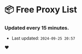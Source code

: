 # :package: Free Proxy List
### Updated every 15 minutes.

- Last updated: `2024-09-25 20:57`

:heart:
